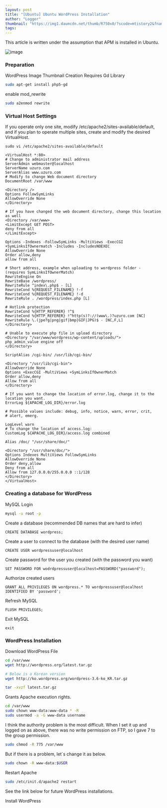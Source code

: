 ```yaml
---
layout: post
title: "[Ubuntu] Ubuntu WordPress Installation"
author: "Logger"
thumbnail: "https://img1.daumcdn.net/thumb/R750x0/?scode=mtistory2&fname=https%3A%2F%2Ft1.daumcdn.net%2Fcfile%2Ftistory%2F261F5238554329E611"
tags: 
---
```



This article is written under the assumption that APM is installed in Ubuntu.

![image](https://t1.daumcdn.net/cfile/tistory/261F5238554329E611)

### Preparation

WordPress Image Thumbnail Creation Requires Gd Library

```bash
sudo apt-get install php5-gd

```

enable mod_rewrite

```bash
sudo a2enmod rewrite

```

### Virtual Host Settings

If you operate only one site, modify /etc/apache2/sites-available/default, and if you plan to operate multiple sites, create and modify the desired VirtualHost.

```undefined
sudo vi /etc/apache2/sites-available/default

<VirtualHost *:80>
# Change to administrator mail address
ServerAdmin webmaster@localhost
ServerName uzuro.com
ServerAlias www.uzuro.com
# Modify to change Web document directory
DocumentRoot /var/www

<Directory />
Options FollowSymLinks
AllowOverride None
</Directory>

# If you have changed the web document directory, change this location as well
<Directory /var/www>
<LimitExcept GET POST>
deny from all
</LimitExcept>

Options -Indexes -FollowSymLinks -MultiViews -ExecCGI +SymLinksIfOwnermatch -Includes -IncludesNOEXEC
AllowOverride None
Order allow,deny
allow from all

# Short address, example when uploading to wordpress folder - (requires SymLinksIfOwnerMatch)
RewriteEngine On
RewriteBase /wordpress/
RewriteRule ^index\.php$ - [L]
RewriteCond %{REQUEST_FILENAME} !-f
RewriteCond %{REQUEST_FILENAME} !-d
RewriteRule . /wordpress/index.php [L]

# Hotlink protection
RewriteCond %{HTTP_REFERER} !^$
RewriteCond %{HTTP_REFERER} !^http(s)?://(www\.)?uzuro.com [NC]
RewriteRule \.(jpe?g|png|gif|bmp|GIF|JPG)$ - [NC,F,L]
</Directory>

# Unable to execute php file in upload directory
<Directory "/var/www/wordpress/wp-content/uploads/">
php_admin_value engine off
</Directory>

ScriptAlias /cgi-bin/ /usr/lib/cgi-bin/

<Directory "/usr/lib/cgi-bin">
AllowOverride None
Options +ExecCGI -MultiViews +SymLinksIfOwnerMatch
Order allow,deny
Allow from all
</Directory>

# If you want to change the location of error.log, change it to the location you want.
ErrorLog ${APACHE_LOG_DIR}/error.log

# Possible values include: debug, info, notice, warn, error, crit,
# alert, emerg.

LogLevel warn
# To change the location of access.log:
CustomLog ${APACHE_LOG_DIR}/access.log combined

Alias /doc/ "/usr/share/doc/"

<Directory "/usr/share/doc/">
Options Indexes MultiViews FollowSymLinks
AllowOverride None
Order deny,allow
Deny from all
Allow from 127.0.0.0/255.0.0.0 ::1/128
</Directory>
</VirtualHost>

```

### Creating a database for WordPress

MySQL Login

```bash
mysql -u root -p

```

Create a database (recommended DB names that are hard to infer)

```undefined
CREATE DATABASE wordpress;

```

Create a user to connect to the database (with the desired user name)

```undefined
CREATE USER wordpressuser@localhost

```

Create password for the user you created (with the password you want)

```undefined
SET PASSWORD FOR wodrdpressuser@localhost=PASSWORD("password");

```

Authorize created users

```undefined
GRANT ALL PRIVILEGES ON wordpress.* TO wordpressuser@localhost IDENTIFIED BY 'password';

```

Refresh MySQL

```undefined
FLUSH PRIVILEGES;

```

Exit MySQL

```undefined
exit

```

### WordPress Installation

Download WordPress File

```bash
cd /var/www
wget http://wordpress.org/latest.tar.gz

# Below is a Korean version
wget http://ko.wordpress.org/wordpress-3.6-ko_KR.tar.gz

tar -xvzf latest.tar.gz

```

Grants Apache execution rights.

```bash
cd /var/www
sudo chown www-data:www-data * -R
sudo usermod -a -G www-data username

```

I think the authority problem is the most difficult. When I set it up and logged on as above, there was no write permission on FTP, so I gave 7 to the group permission.

```bash
sudo chmod -R 775 /var/www

```

But if there is a problem, let`s change it as below.

```bash
sudo chown -R www-data:$USER

```

Restart Apache

```bash
sudo /etc/init.d/apache2 restart

```

See the link below for future WordPress installations.

Install WordPress